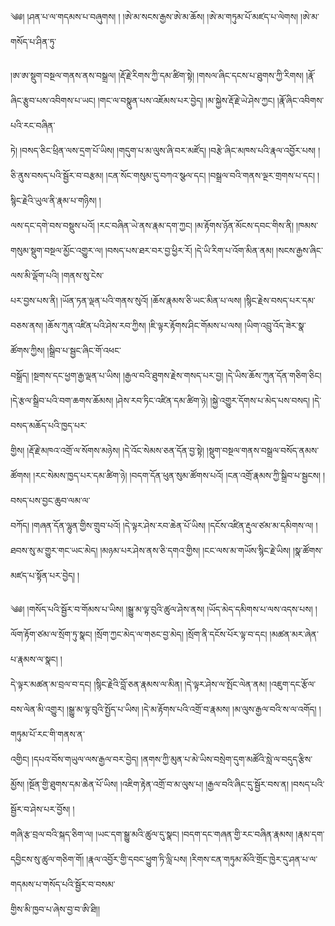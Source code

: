 ﻿  
༄༅། །ཤན་པ་ལ་གདམས་པ་བཞུགས། ། །ཨེ་མ་སངས་རྒྱས་ཨེ་མ་ཆོས། །ཨེ་མ་གཏུམ་པོ་མཛད་པ་ལེགས། །ཨེ་མ་གསོད་པ་ཤིན་ཏུ་  
  
།ཨ་ཨ་སྡུག་བསྔལ་གནས་ནས་བསྒྲལ། །རྡོ་རྗེ་རིགས་ཀྱི་དམ་ཚིག་སྟེ། །གསལ་ཞིང་དངས་པ་ཐུགས་ཀྱི་རིགས། །རྣོ་ཞིང་རྩུབ་པས་འབིགས་པ་ཡང། །གང་ལ་བསྣུན་པས་འཇོམས་པར་བྱེད། །མ་སྐྱེས་རྡོ་རྗེ་ཡེ་ཤེས་ཀྱང། །རྣོ་ཞིང་འབིགས་པའི་རང་བཞིན་  
ཏེ། །བསད་ཅིང་ཕྲིན་ལས་དྲག་པོ་ཡིས། །གདུག་པ་མ་ལུས་ཞི་བར་མཛོད། །བརྩེ་ཞིང་མཁས་པའི་རྣལ་འབྱོར་པས། །ཅི་ནུས་བསད་པའི་སྦྱོར་བ་བརྩམ། །ངན་སོང་གསུམ་དུ་བཀའ་སྩལ་དང། །བསྒྲལ་བའི་གནས་ལྔར་གྲགས་པ་དང། །སྙིང་རྗེའི་ཡུལ་ནི་རྣམ་པ་གཉིས། །  
ལས་དང་དགེ་བས་བསྡུས་པའོ། །རང་བཞིན་ཡེ་ནས་རྣམ་དག་ཀྱང། །མ་རྟོགས་ཉོན་མོངས་དབང་གིས་ནི། །ཁམས་གསུམ་སྡུག་བསྔལ་མྱོང་འགྱུར་ལ། །བསད་པས་ཐར་བར་བྱ་ཕྱིར་རོ། །དེ་ཡི་རིག་པ་འོག་མིན་ནམ། །སངས་རྒྱས་ཞིང་ལས་མི་ལྡོག་པའི། །གནས་སུ་ངེས་  
པར་བྱས་པས་ནི། །ཡོན་ཏན་ལྡན་པའི་གནས་སུའོ། །ཆོས་རྣམས་ཅི་ཡང་མིན་པ་ལས། །སྙིང་རྗེས་བསད་པར་དམ་བཅས་ནས། །ཆོས་ཀུན་འཛིན་པའི་ཤེས་རབ་ཀྱིས། །ཇི་ལྟར་རྟོགས་ཤིང་གོམས་པ་ལས། །ཡིག་འབྲུ་འོད་ཟེར་སྣ་ཚོགས་ཀྱིས། །སྒྲིབ་པ་སྦྱང་ཞིང་གོ་འཕང་  
བསྒྲོད། །སྔགས་དང་ཕྱག་རྒྱ་ལྡན་པ་ཡིས། །རྒྱལ་བའི་ཐུགས་རྗེས་གསད་པར་བྱ། །དེ་ཡིས་ཆོས་ཀུན་དོན་གཅིག་ཅིང། །དེ་རྩལ་སྒྲིབ་པའི་བག་ཆགས་ཆོམས། །ཤེས་རབ་ཏིང་འཛིན་དམ་ཚིག་ཉེ། །སྐྱེ་འགྱུར་དོགས་པ་མེད་པས་བསད། །དེ་བསད་མཆོད་པའི་ཁྱད་པར་  
གྱིས། །རྡོ་རྗེ་མཁའ་འགྲོ་ལ་སོགས་མཉེས། །དེ་འོང་སེམས་ཅན་དོན་བྱ་སྟེ། །སྡུག་བསྔལ་གནས་བསྒྲལ་བསོད་ནམས་ཚོགས། །རང་སེམས་ཁྱད་པར་དམ་ཚིག་ཉེ། །བདག་དོན་ཕུན་སུམ་ཚོགས་པའོ། །ངན་འགྲོ་རྣམས་ཀྱི་སྒྲིབ་པ་སྦྱངས། །བསད་པས་བྱང་ཆུབ་ལམ་ལ་  
བཀོད། །གཞན་དོན་ལྷུན་གྱིས་གྲུབ་པའོ། །དེ་ལྟར་ཤེས་རབ་ཆེན་པོ་ཡིས། །དངོས་འཛིན་རྡུལ་ཙམ་མ་དམིགས་ལ། །ཐབས་སུ་མ་གྱུར་གང་ཡང་མེད། །མཉམ་པར་ཤེས་ནས་ཅི་དགའ་གྱིས། །ངང་ལས་མ་གཡོས་སྙིང་རྗེ་ཡིས། །སྣ་ཚོགས་མཛད་པ་སྟོན་པར་བྱེད། །  
  
༄༅། །གསོད་པའི་སྦྱོར་བ་གོམས་པ་ཡིས། །སྒྱུ་མ་ལྟ་བུའི་ཚུལ་ཤེས་ནས། །ཡོད་མེད་དམིགས་པ་ལས་འདས་པས། །ལོག་རྟོག་ཙམ་ལ་སྲོག་ཏུ་སྣང། །སྲོག་ཀྱང་མེད་ལ་གཅང་བྱ་མེད། །སྲོག་ནི་དངོས་པོར་ལྟ་བ་དང། །མཚན་མར་ཞེན་པ་རྣམས་ལ་སྣང། །  
དེ་ལྟར་མཚན་མ་བྲལ་བ་དང། །སྙིང་རྗེའི་བློ་ཅན་རྣམས་ལ་མིན། །དེ་ལྟར་ཤེས་ལ་སྤོང་ལེན་ནམ། །འཇུག་དང་རྩོལ་བས་ལེན་མི་འགྱུར། །སྒྱུ་མ་ལྟ་བུའི་སྤྱོད་པ་ཡིས། །དེ་མ་རྟོགས་པའི་འགྲོ་བ་རྣམས། །མ་ལུས་རྒྱལ་བའི་ས་ལ་འགོད། །གཏུམ་པོ་རང་གི་གནས་ན་  
འགྱིང། །དཔའ་བོས་གཡུལ་ལས་རྒྱལ་བར་བྱེད། །ནགས་ཀྱི་མུན་པ་མེ་ཡིས་བསྲེག་དུག་མཚོའི་སླེ་ལ་བདུད་རྩིས་མྱོས། །སྔོན་གྱི་ཐུགས་དམ་ཆེན་པོ་ཡིས། །འཇིག་རྟེན་འགྲོ་བ་མ་ལུས་པ། །རྒྱལ་བའི་ཞིང་དུ་སྦྱོར་བས་ན། །བསད་པའི་སྦྱོར་བ་ཤེས་པར་བྱོས། །  
གཞི་རྩ་བྲལ་བའི་སྐད་ཅིག་ལ། །ཡང་དག་སྒྱུ་མའི་ཚུལ་དུ་སྣང། །བདག་དང་གཞན་གྱི་རང་བཞིན་རྣམས། །རྣམ་དག་དབྱིངས་སུ་ཚུལ་གཅིག་གོ། །རྣལ་འབྱོར་གྱི་དབང་ཕྱུག་ཏི་ལླི་པས། །རིགས་ངན་གཏུམ་མོའི་གྲོང་ཁྱེར་དུ་ཤན་པ་ལ་གདམས་པ་གསོད་པའི་སྦྱོར་བ་བསམ་  
གྱིས་མི་ཁྱབ་པ་ཞེས་བྱ་བ་ཨི་ཐི།།  
  
  
